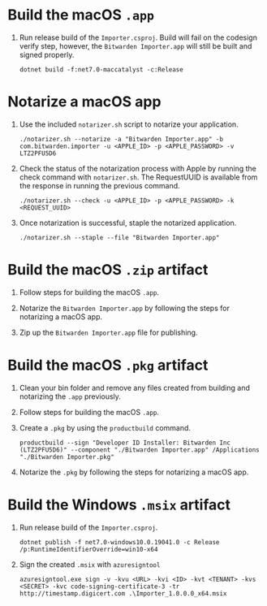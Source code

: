 # Build the macOS `.app`

1. Run release build of the `Importer.csproj`. Build will fail on the codesign verify step, however, the `Bitwarden Importer.app` will still be built and signed properly.
   ```
   dotnet build -f:net7.0-maccatalyst -c:Release
   ```

# Notarize a macOS app

1. Use the included `notarizer.sh` script to notarize your application.
   ```
   ./notarizer.sh --notarize -a "Bitwarden Importer.app" -b com.bitwarden.importer -u <APPLE_ID> -p <APPLE_PASSWORD> -v LTZ2PFU5D6
   ```

2. Check the status of the notarization process with Apple by running the check command with `notarizer.sh`. The RequestUUID is available from the response in running the previous command.
   ```
   ./notarizer.sh --check -u <APPLE_ID> -p <APPLE_PASSWORD> -k <REQUEST_UUID>
   ```

3. Once notarization is successful, staple the notarized application.
   ```
   ./notarizer.sh --staple --file "Bitwarden Importer.app"
   ```

# Build the macOS `.zip` artifact

1. Follow steps for building the macOS `.app`.

2. Notarize the `Bitwarden Importer.app` by following the steps for notarizing a macOS app.

3. Zip up the `Bitwarden Importer.app` file for publishing.

# Build the macOS `.pkg` artifact

1. Clean your bin folder and remove any files created from building and notarizing the `.app` previously.

2. Follow steps for building the macOS `.app`.

3. Create a `.pkg` by using the `productbuild` command.
   ```
   productbuild --sign "Developer ID Installer: Bitwarden Inc (LTZ2PFU5D6)" --component "./Bitwarden Importer.app" /Applications "./Bitwarden Importer.pkg"
   ```

4. Notarize the `.pkg` by following the steps for notarizing a macOS app.

# Build the Windows `.msix` artifact

1. Run release build of the `Importer.csproj`.
   ```
   dotnet publish -f net7.0-windows10.0.19041.0 -c Release /p:RuntimeIdentifierOverride=win10-x64
   ```

2. Sign the created `.msix` with `azuresigntool`
   ```
   azuresigntool.exe sign -v -kvu <URL> -kvi <ID> -kvt <TENANT> -kvs <SECRET> -kvc code-signing-certificate-3 -tr http://timestamp.digicert.com .\Importer_1.0.0.0_x64.msix
   ```
